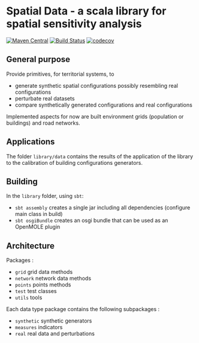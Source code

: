 
# Spatial Data - a scala library for spatial sensitivity analysis


[![Maven Central](https://maven-badges.herokuapp.com/maven-central/org.openmole.library/spatialdata_2.12/badge.svg)](https://maven-badges.herokuapp.com/maven-central/org.openmole.library/spatialdata_2.12)
[![Build Status](https://travis-ci.com/JusteRaimbault/SpatialData.svg?branch=master)](https://travis-ci.com/JusteRaimbault/SpatialData)
[![codecov](https://codecov.io/gh/JusteRaimbault/SpatialData/branch/master/graph/badge.svg)](https://codecov.io/gh/JusteRaimbault/SpatialData)

## General purpose

Provide primitives, for territorial systems, to

 - generate synthetic spatial configurations possibly resembling real configurations
 - perturbate real datasets
 - compare synthetically generated configurations and real configurations

Implemented aspects for now are built environment grids (population or buildings) and road networks.

## Applications

The folder `library/data` contains the results of the application of the library to the calibration of building configurations generators.

## Building

In the `library` folder, using `sbt`:
 - `sbt assembly` creates a single jar including all dependencies (configure main class in build)
 - `sbt osgiBundle` creates an osgi bundle that can be used as an OpenMOLE plugin

## Architecture

Packages :
 - `grid` grid data methods
 - `network` network data methods
 - `points` points methods
 - `test` test classes
 - `utils` tools


Each data type package contains the following subpackages :
 - `synthetic` synthetic generators
 - `measures` indicators
 - `real` real data and perturbations
